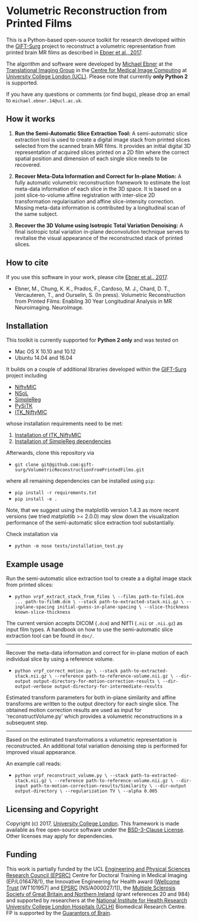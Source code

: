 # Volumetric Reconstruction from Printed Films

This is a Python-based open-source toolkit for research developed within the [GIFT-Surg][giftsurg] project to reconstruct a volumetric representation from printed brain MR films as described in [Ebner et al., 2017][citation].

The algorithm and software were developed by [Michael Ebner][mebner] at the [Translational Imaging Group][tig] in the [Centre for Medical Image Computing][cmic] at [University College London (UCL)][ucl]. Please note that currently **only Python 2** is supported.

If you have any questions or comments (or find bugs), please drop an email to `michael.ebner.14@ucl.ac.uk`.

## How it works

1. **Run the Semi-Automatic Slice Extraction Tool:**
A semi-automatic slice extraction tool is used to create a digital image stack from printed slices selected from the scanned brain MR films. It provides an initial digital 3D representation of acquired slices printed on a 2D film where the correct spatial position and dimension of each single slice needs to be recovered.

1. **Recover Meta-Data Information and Correct for In-plane Motion:**
A fully automatic volumetric reconstruction framework to estimate the lost meta-data information of each slice in the 3D space. It is based on a joint slice-to-volume affine registration with inter-slice 2D transformation regularisation and affine slice-intensity correction. Missing meta-data information is contributed by a longitudinal scan of the same subject.

1. **Recover the 3D Volume using Isotropic Total Variation Denoising:**
A final isotropic total variation in-plane deconvolution technique serves to revitalise the visual appearance of the reconstructed stack of printed slices.

## How to cite
If you use this software in your work, please cite [Ebner et al., 2017][citation].

* Ebner, M., Chung, K. K., Prados, F., Cardoso, M. J., Chard, D. T., Vercauteren, T., and Ourselin, S. (In press). Volumetric Reconstruction from Printed Films: Enabling 30 Year Longitudinal Analysis in MR Neuroimaging. NeuroImage.

## Installation

This toolkit is currently supported for **Python 2 only** and was tested on

* Mac OS X 10.10 and 10.12
* Ubuntu 14.04 and 16.04

It builds on a couple of additional libraries developed within the [GIFT-Surg][giftsurg] project including 
* [NiftyMIC][niftymic]
* [NSoL][nsol]
* [SimpleReg][simplereg]
* [PySiTK][pysitk]
* [ITK_NiftyMIC][itkniftymic]

whose installation requirements need to be met:

1. [Installation of ITK_NiftyMIC][itkniftymic]
1. [Installation of SimpleReg dependencies][simplereg-dependencies]

Afterwards, clone this repository via

* `git clone git@github.com:gift-surg/VolumetricReconstructionFromPrintedFilms.git`

where all remaining dependencies can be installed using `pip`:
* `pip install -r requirements.txt`
* `pip install -e .`

Note, that we suggest using the matplotlib version 1.4.3 as more recent versions (we tried matplotlib >= 2.0.0) may slow down the visualization performance of the semi-automatic slice extraction tool substantially.

Check installation via
* `python -m nose tests/installation_test.py`


## Example usage

Run the semi-automatic slice extraction tool to create a a digital image stack from printed slices:

* `python vrpf_extract_stack_from_films \
--films path-to-film1.dcm ... path-to-filmN.dcm \
--stack path-to-extracted-stack.nii.gz \
--inplane-spacing initial-guess-in-plane-spacing \
--slice-thickness known-slice-thickness
`

The current version accepts DICOM (`.dcm`) and NIfTI (`.nii` or `.nii.gz`) as input film types.
A handbook on how to use the semi-automatic slice extraction tool can be found in `doc/`.

---

Recover the meta-data information and correct for in-plane motion of each individual slice by using a reference volume.

* `python vrpf_correct_motion.py \
--stack path-to-extracted-stack.nii.gz \
--reference path-to-reference-volume.nii.gz \
--dir-output output-directory-for-motion-correction-results \
--dir-output-verbose output-directory-for-intermediate-results
`

Estimated transform parameters for both in-plane similarity and affine transforms are written to the output directory for each single slice. The obtained motion correction results are
used as input for 'reconstructVolume.py' which provides a volumetric
reconstructions in a subsequent step.

---

Based on the estimated transformations a volumetric representation is reconstructed. An additional total variation denoising step is performed for improved visual appearance.

An example call reads:
* `python vrpf_reconstruct_volume.py \
--stack path-to-extracted-stack.nii.gz \
--reference path-to-reference-volume.nii.gz \
--dir-input path-to-motion-correction-results/Similarity \
--dir-output output-directory \
--regularization TV \
--alpha 0.005
`

## Licensing and Copyright
Copyright (c) 2017, [University College London][ucl].
This framework is made available as free open-source software under the [BSD-3-Clause License][bsd]. Other licenses may apply for dependencies.


## Funding
This work is partially funded by the UCL [Engineering and Physical Sciences Research Council (EPSRC)][epsrc] Centre for Doctoral Training in Medical Imaging (EP/L016478/1), the Innovative Engineering for Health award ([Wellcome Trust][wellcometrust] [WT101957] and [EPSRC][epsrc] [NS/A000027/1]), the [Multiple Sclerosis Society of Great Britain and Northern Ireland][mssociety] (grant references 20 and 984) and supported by researchers at the [National Institute for Health Research][nihr] [University College London Hospitals (UCLH)][uclh] Biomedical Research Centre. FP is supported by the [Guarantors of Brain][guarantors].


[citation]: https://www.sciencedirect.com/science/article/pii/S1053811917308042
[mebner]: http://cmictig.cs.ucl.ac.uk/people/phd-students/michael-ebner
[tig]: http://cmictig.cs.ucl.ac.uk
[bsd]: https://opensource.org/licenses/BSD-3-Clause
[giftsurg]: http://www.gift-surg.ac.uk
[cmic]: http://cmic.cs.ucl.ac.uk
[guarantors]: https://guarantorsofbrain.org/
[ucl]: http://www.ucl.ac.uk
[uclh]: http://www.uclh.nhs.uk
[epsrc]: http://www.epsrc.ac.uk
[wellcometrust]: http://www.wellcome.ac.uk
[mssociety]: https://www.mssociety.org.uk/
[nihr]: http://www.nihr.ac.uk/research
[itkniftymic]: https://github.com/gift-surg/ITK_NiftyMIC/wikis/home
[niftymic]: https://github.com/gift-surg/NiftyMIC
[nsol]: https://github.com/gift-surg/NSoL
[simplereg]: https://github.com/gift-surg/SimpleReg
[simplereg-dependencies]: https://github.com/gift-surg/SimpleReg/wikis/simplereg-dependencies
[pysitk]: https://github.com/gift-surg/PySiTK
